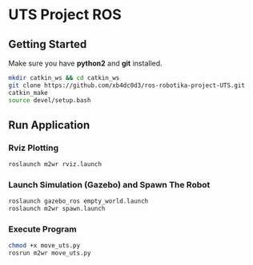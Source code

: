 # UTS Project ROS 

## __Getting Started__
Make sure you have **python2** and **git** installed.
```bash
mkdir catkin_ws && cd catkin_ws
git clone https://github.com/xb4dc0d3/ros-robotika-project-UTS.git
catkin_make
source devel/setup.bash
```

## __Run Application__
### Rviz Plotting
```bash
roslaunch m2wr rviz.launch
```
### Launch Simulation (Gazebo) and Spawn The Robot
```bash
roslaunch gazebo_ros empty_world.launch
roslaunch m2wr spawn.launch
```
### Execute Program
```bash
chmod +x move_uts.py
rosrun m2wr move_uts.py
```


